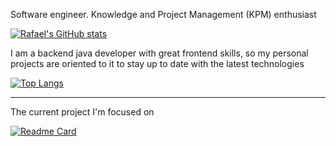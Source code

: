 Software engineer. Knowledge and Project Management (KPM) enthusiast 

[![Rafael's GitHub stats](https://github-readme-stats.vercel.app/api?username=RafaelGB)](https://github.com/RafaelGB)

I am a backend java developer with great frontend skills, so my personal projects are oriented to it to stay up to date with the latest technologies

[![Top Langs](https://github-readme-stats.vercel.app/api/top-langs/?username=RafaelGB&layout=compact)](https://github.com/RafaelGB)

---

The current project I'm focused on

[![Readme Card](https://github-readme-stats.vercel.app/api/pin/?username=RafaelGB&repo=obsidian-bd-folder)](https://github.com/RafaelGB/obsidian-bd-folder)
